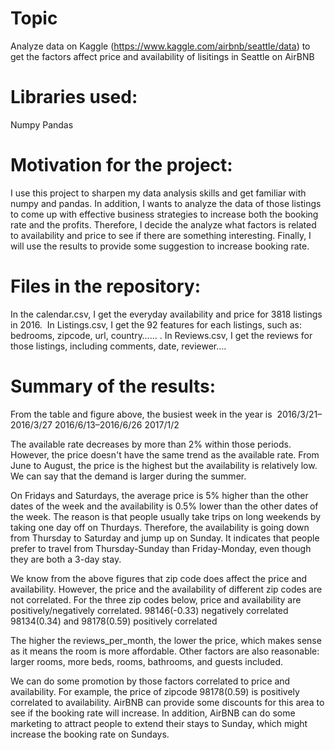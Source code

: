 # Topic

Analyze data on Kaggle (https://www.kaggle.com/airbnb/seattle/data) to get the factors affect price and availability of lisitings in Seattle on AirBNB

# Libraries used:

Numpy
Pandas


# Motivation for the project:

I use this project to sharpen my data analysis skills and get familiar with numpy and pandas. In addition, I wants to analyze the data of those listings to come up with effective business strategies to increase both the booking rate and the profits. Therefore, I decide the analyze what factors is related to availability and price to see if there are something interesting. Finally, I will use the results to provide some suggestion to increase booking rate.

# Files in the repository:

In the calendar.csv, I get the everyday availability and price for 3818 listings in 2016. 
In Listings.csv, I get the 92 features for each listings, such as: bedrooms, zipcode, url, country…… .
In Reviews.csv, I get the reviews for those listings, including comments, date, reviewer….

# Summary of the results:

From the table and figure above, the busiest week in the year is 
2016/3/21–2016/3/27
2016/6/13–2016/6/26
2017/1/2

The available rate decreases by more than 2% within those periods. However, the price doesn't have the same trend as the available rate. From June to August, the price is the highest but the availability is relatively low. We can say that the demand is larger during the summer.

On Fridays and Saturdays, the average price is 5% higher than the other dates of the week and the availability is 0.5% lower than the other dates of the week. The reason is that people usually take trips on long weekends by taking one day off on Thurdays.  Therefore, the availability is going down from Thursday to Saturday and jump up on Sunday. It indicates that people prefer to travel from Thursday-Sunday than Friday-Monday, even though they are both a 3-day stay.

We know from the above figures that zip code does affect the price and availability. However, the price and the availability of different zip codes are not correlated. For the three zip codes below, price and availability are positively/negatively correlated.
98146(-0.33) negatively correlated
98134(0.34) and 98178(0.59) positively correlated

The higher the reviews_per_month, the lower the price, which makes sense as it means the room is more affordable. Other factors are also reasonable: larger rooms, more beds, rooms, bathrooms, and guests included.

We can do some promotion by those factors correlated to price and availability. For example, the price of zipcode 98178(0.59) is positively correlated to availability. AirBNB can provide some discounts for this area to see if the booking rate will increase. In addition, AirBNB can do some marketing to attract people to extend their stays to Sunday, which might increase the booking rate on Sundays.

